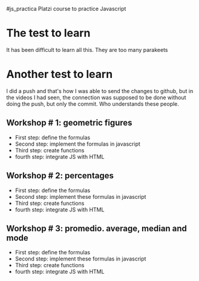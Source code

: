 #js_practica
Platzi course to practice Javascript

# The test to learn
It has been difficult to learn all this. They are too many parakeets

# Another test to learn
I did a push and that's how I was able to send the changes to github, but in the videos I had seen, the connection was supposed to be done without doing the push, but only the commit. Who understands these people.

## Workshop # 1: geometric figures

- First step: define the formulas
- Second step: implement the formulas in javascript
- Third step: create functions
- fourth step: integrate JS with HTML

## Workshop # 2: percentages

- First step: define the formulas
- Second step: implement these formulas in javascript
- Third step: create functions
- fourth step: integrate JS with HTML

## Workshop # 3: promedio. average, median and mode

- First step: define the formulas
- Second step: implement these formulas in javascript
- Third step: create functions
- fourth step: integrate JS with HTML